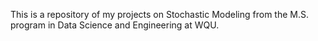 This is a repository of my projects on Stochastic Modeling from the M.S. program in Data Science and Engineering at WQU.
